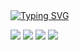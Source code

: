 <div>
<a href="https://git.io/typing-svg"><img src="https://readme-typing-svg.demolab.com?font=Inconsolata&duration=2500&pause=000&color=ED3900&multiline=true&repeat=false&random=false&width=500&height=100&lines=Hi+Everyone!;I'm+Matthew+Hawksby;A+CS%2BMath+student+at+Simon+Fraser+University;in+BC+Canada." alt="Typing SVG" /></a>

[![](https://img.shields.io/badge/linkedin-0a66c2)](http://linkedin.com/in/matthew-hawksby)
[![](https://img.shields.io/badge/Kaggle-20BEFF)](https://www.kaggle.com/matthewhawksby)
[![](https://img.shields.io/badge/DevPost-ff66ab)](https://devpost.com/MatthewHawksbyGithub)
[![](https://img.shields.io/badge/huggingface-69899c)](https://huggingface.co/mHawksby)

</div>
